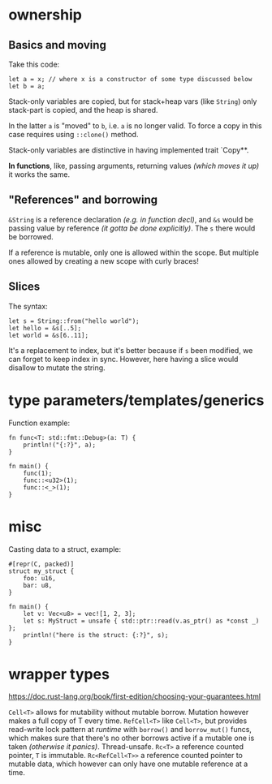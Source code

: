 # ownership

## Basics and moving

Take this code:

    let a = x; // where x is a constructor of some type discussed below
    let b = a;

Stack-only variables are copied, but for stack+heap vars (like `String`) only stack-part is copied, and the heap is shared.

In the latter `a` is "moved" to `b`, i.e. `a` is no longer valid. To force a copy in this case requires using `::clone()` method.

Stack-only variables are distinctive in having implemented trait `Copy**.

**In functions**, like, passing arguments, returning values *(which moves it up)* it works the same.

## "References" and borrowing

`&String` is a reference declaration *(e.g. in function decl)*, and `&s` would be passing value by reference *(it gotta be done explicitly)*. The `s` there would be borrowed.

If a reference is mutable, only one is allowed within the scope. But multiple ones allowed by creating a new scope with curly braces!

## Slices

The syntax:

    let s = String::from("hello world");
    let hello = &s[..5];
    let world = &s[6..11];

It's a replacement to index, but it's better because if `s` been modified, we can forget to keep index in sync. However, here having a slice would disallow to mutate the string.

# type parameters/templates/generics

Function example:

    fn func<T: std::fmt::Debug>(a: T) {
        println!("{:?}", a);
    }

    fn main() {
        func(1);
        func::<u32>(1);
        func::<_>(1);
    }

# misc

Casting data to a struct, example:

    #[repr(C, packed)]
    struct my_struct {
        foo: u16,
        bar: u8,
    }

    fn main() {
        let v: Vec<u8> = vec![1, 2, 3];
        let s: MyStruct = unsafe { std::ptr::read(v.as_ptr() as *const _) };
        println!("here is the struct: {:?}", s);
    }

# wrapper types

https://doc.rust-lang.org/book/first-edition/choosing-your-guarantees.html

`Cell<T>` allows for mutability without mutable borrow. Mutation however makes a full copy of T every time.
`RefCell<T>` like `Cell<T>`, but provides read-write lock pattern at *runtime* with `borrow()` and `borrow_mut()` funcs, which makes sure that there's no other borrows active if a mutable one is taken *(otherwise it panics)*. Thread-unsafe.
`Rc<T>` a reference counted pointer, `T` is immutable.
`Rc<RefCell<T>>` a reference counted pointer to mutable data, which however can only have one mutable reference at a time.
